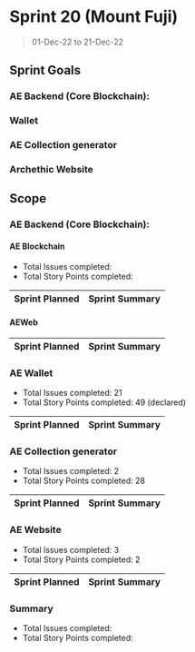 # Sprint 20 (Mount Fuji)

> 01-Dec-22 to 21-Dec-22

## Sprint Goals

### AE Backend (Core Blockchain):

### Wallet

### AE Collection generator

### Archethic Website

## Scope

### AE Backend (Core Blockchain):

#### AE Blockchain

- Total Issues completed: 
- Total Story Points completed: 

| Sprint Planned                                                                                                  | Sprint Summary |
| ------------------------------------------------------------------------------------------------------          | -------------- |

#### AEWeb

| Sprint Planned                                                                                                  | Sprint Summary |
| ------------------------------------------------------------------------------------------------------          | -------------- |


### AE Wallet

- Total Issues completed: 21
- Total Story Points completed: 49 (declared) 

| Sprint Planned                                                                                                                  | Sprint Summary |
| -----------------------------------------------------------------------------------------------------------                     | -------------- |

### AE Collection generator

- Total Issues completed: 2
- Total Story Points completed: 28

| Sprint Planned                                                                                           | Sprint Summary |
| -------------------------------------------------------------------------------------------------------- | -------------- |

### AE Website 

- Total Issues completed: 3
- Total Story Points completed: 2

| Sprint Planned                                                                                           | Sprint Summary |
| -------------------------------------------------------------------------------------------------------- | -------------- |


### Summary

- Total Issues completed: 
- Total Story Points completed: 
